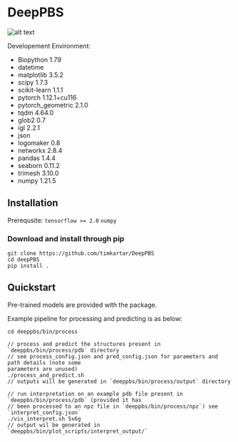 # DeepPBS

![alt text](https://github.com/timkartar/DeepPBS/blob/main/bin/figs/Fig1_white.png?raw=true)

Developement Environment:

* Biopython 1.79
* datetime 
* matplotlib 3.5.2
* scipy 1.7.3
* scikit-learn 1.1.1
* pytorch 1.12.1+cu116
* pytorch_geometric 2.1.0
* tqdm 4.64.0
* glob2 0.7
* igl 2.2.1
* json
* logomaker 0.8
* networkx 2.8.4
* pandas 1.4.4
* seaborn 0.11.2
* trimesh 3.10.0
* numpy 1.21.5

## Installation

Prerequsite: `tensorflow >= 2.0` `numpy`
### Download and install through pip
```
git clone https://github.com/timkartar/DeepPBS
cd deepPBS
pip install .
```

## Quickstart

Pre-trained models are provided with the package.

Example pipeline for processing and predicting is as below:
```
cd deeppbs/bin/process

// process and predict the structures present in `deeppbs/bin/process/pdb` directory
// see process_config.json and pred_config.json for parameters and path details (note some
parameters are unused)
./process_and_predict.sh
// outputs will be generated in `deeppbs/bin/process/output` directory

// run interpretation on an example pdb file present in `deeppbs/bin/process/pdb` (provided it has 
// been processed to an npz file in `deeppbs/bin/process/npz`) see `interpret_config.json` 
./vis_interpret.sh 5x6g
// output wil be generated in `deeppbs/bin/plot_scripts/interpret_output/`


```
